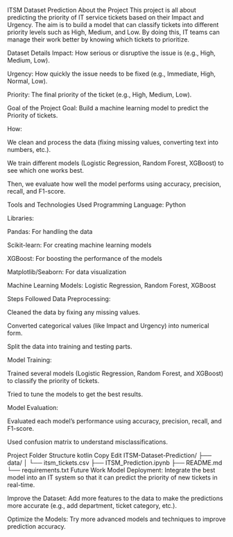 ITSM Dataset Prediction
About the Project
This project is all about predicting the priority of IT service tickets based on their Impact and Urgency. The aim is to build a model that can classify tickets into different priority levels such as High, Medium, and Low. By doing this, IT teams can manage their work better by knowing which tickets to prioritize.

Dataset Details
Impact: How serious or disruptive the issue is (e.g., High, Medium, Low).

Urgency: How quickly the issue needs to be fixed (e.g., Immediate, High, Normal, Low).

Priority: The final priority of the ticket (e.g., High, Medium, Low).

Goal of the Project
Goal: Build a machine learning model to predict the Priority of tickets.

How:

We clean and process the data (fixing missing values, converting text into numbers, etc.).

We train different models (Logistic Regression, Random Forest, XGBoost) to see which one works best.

Then, we evaluate how well the model performs using accuracy, precision, recall, and F1-score.

Tools and Technologies Used
Programming Language: Python

Libraries:

Pandas: For handling the data

Scikit-learn: For creating machine learning models

XGBoost: For boosting the performance of the models

Matplotlib/Seaborn: For data visualization

Machine Learning Models: Logistic Regression, Random Forest, XGBoost

Steps Followed
Data Preprocessing:

Cleaned the data by fixing any missing values.

Converted categorical values (like Impact and Urgency) into numerical form.

Split the data into training and testing parts.

Model Training:

Trained several models (Logistic Regression, Random Forest, and XGBoost) to classify the priority of tickets.

Tried to tune the models to get the best results.

Model Evaluation:

Evaluated each model’s performance using accuracy, precision, recall, and F1-score.

Used confusion matrix to understand misclassifications.

Project Folder Structure
kotlin
Copy
Edit
ITSM-Dataset-Prediction/
├── data/
│   └── itsm_tickets.csv
├── ITSM_Prediction.ipynb
├── README.md
└── requirements.txt
Future Work
Model Deployment: Integrate the best model into an IT system so that it can predict the priority of new tickets in real-time.

Improve the Dataset: Add more features to the data to make the predictions more accurate (e.g., add department, ticket category, etc.).

Optimize the Models: Try more advanced models and techniques to improve prediction accuracy.
